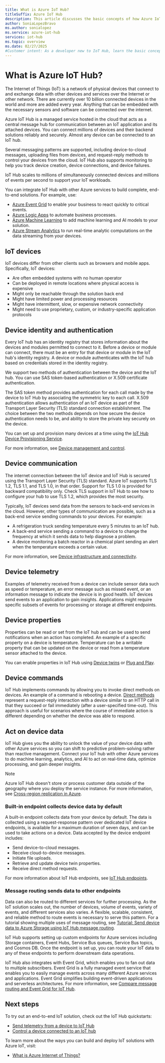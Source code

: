 ```yaml
---
title: What is Azure IoT Hub?
titleSuffix: Azure IoT Hub
description: This article discusses the basic concepts of how Azure IoT Hub helps users connect IoT applications and their attached devices.
author: SoniaLopezBravo
ms.author: sonialopez
ms.service: azure-iot-hub
services: iot-hub
ms.topic: overview
ms.date: 02/27/2025
#Customer intent: As a developer new to IoT Hub, learn the basic concepts.
---
```


# What is Azure IoT Hub?

The Internet of Things (IoT) is a network of physical devices that connect to and exchange data with other devices and services over the Internet or other network. There are currently over 10 billion connected devices in the world and more are added every year. Anything that can be embedded with the necessary sensors and software can be connected over the internet.

Azure IoT Hub is a managed service hosted in the cloud that acts as a central message hub for communication between an IoT application and its attached devices. You can connect millions of devices and their backend solutions reliably and securely. Almost any device can be connected to an IoT hub.

Several messaging patterns are supported, including device-to-cloud messages, uploading files from devices, and request-reply methods to control your devices from the cloud. IoT Hub also supports monitoring to help you track device creation, device connections, and device failures.

IoT Hub scales to millions of simultaneously connected devices and millions of events per second to support your IoT workloads.

You can integrate IoT Hub with other Azure services to build complete, end-to-end solutions. For example, use:

- [Azure Event Grid](../event-grid/index.yml) to enable your business to react quickly to critical events.
- [Azure Logic Apps](../logic-apps/index.yml) to automate business processes.
- [Azure Machine Learning](/azure/machine-learning/) to add machine learning and AI models to your solution.
- [Azure Stream Analytics](../stream-analytics/index.yml) to run real-time analytic computations on the data streaming from your devices.

## IoT devices

IoT devices differ from other clients such as browsers and mobile apps. Specifically, IoT devices:

- Are often embedded systems with no human operator
- Can be deployed in remote locations where physical access is expensive
- Might only be reachable through the solution back end
- Might have limited power and processing resources
- Might have intermittent, slow, or expensive network connectivity
- Might need to use proprietary, custom, or industry-specific application protocols

## Device identity and authentication

Every IoT hub has an identity registry that stores information about the devices and modules permitted to connect to it. Before a device or module can connect, there must be an entry for that device or module in the IoT hub's identity registry. A device or module authenticates with the IoT hub based on credentials stored in the identity registry.

We support two methods of authentication between the device and the IoT hub. You can use SAS token-based authentication or X.509 certificate authentication.

The SAS token method provides authentication for each call made by the device to IoT Hub by associating the symmetric key to each call. X.509 authentication allows authentication of an IoT device as part of the Transport Layer Security (TLS) standard connection establishment. The choice between the two methods depends on how secure the device authentication needs to be, and ability to store the private key securely on the device.

You can set up and provision many devices at a time using the [IoT Hub Device Provisioning Service](../iot-dps/index.yml).

For more information, see [Device management and control](../iot/iot-overview-device-management.md).

## Device communication

The internet connection between the IoT device and IoT Hub is secured using the Transport Layer Security (TLS) standard. Azure IoT supports TLS 1.2, TLS 1.1, and TLS 1.0, in that order. Support for TLS 1.0 is provided for backward compatibility only. Check TLS support in IoT Hub to see how to configure your hub to use TLS 1.2, which provides the most security.

Typically, IoT devices send data from the sensors to back-end services in the cloud. However, other types of communication are possible, such as a back-end service sending commands to your devices. For example:

- A refrigeration truck sending temperature every 5 minutes to an IoT hub.
- A back-end service sending a command to a device to change the frequency at which it sends data to help diagnose a problem.
- A device monitoring a batch reactor in a chemical plant sending an alert when the temperature exceeds a certain value.

For more information, see [Device infrastructure and connectivity](../iot/iot-overview-device-connectivity.md).

## Device telemetry

Examples of telemetry received from a device can include sensor data such as speed or temperature, an error message such as missed event, or an information message to indicate the device is in good health. IoT devices send events to an application to gain insights. Applications might require specific subsets of events for processing or storage at different endpoints.

## Device properties

Properties can be read or set from the IoT hub and can be used to send notifications when an action has completed. An example of a specific property on a device is temperature. Temperature can be a writable property that can be updated on the device or read from a temperature sensor attached to the device.

You can enable properties in IoT Hub using [Device twins](iot-hub-devguide-device-twins.md) or [Plug and Play](../iot/overview-iot-plug-and-play.md).

## Device commands

IoT Hub implements commands by allowing you to invoke direct methods on devices. An example of a command is rebooting a device. [Direct methods](iot-hub-devguide-direct-methods.md) represent a request-reply interaction with a device similar to an HTTP call in that they succeed or fail immediately (after a user-specified time-out). This approach is useful for scenarios where the course of immediate action is different depending on whether the device was able to respond.

## Act on device data

IoT Hub gives you the ability to unlock the value of your device data with other Azure services so you can shift to predictive problem-solving rather than reactive management. Connect your IoT hub with other Azure services to do machine learning, analytics, and AI to act on real-time data, optimize processing, and gain deeper insights.

>[!NOTE]
>Azure IoT Hub doesn't store or process customer data outside of the geography where you deploy the service instance. For more information, see [Cross-region replication in Azure](../reliability/cross-region-replication-azure.md).

### Built-in endpoint collects device data by default

A built-in endpoint collects data from your device by default. The data is collected using a request-response pattern over dedicated IoT device endpoints, is available for a maximum duration of seven days, and can be used to take actions on a device. Data accepted by the device endpoint includes:

- Send device-to-cloud messages.
- Receive cloud-to-device messages.
- Initiate file uploads.
- Retrieve and update device twin properties.
- Receive direct method requests.

For more information about IoT Hub endpoints, see [IoT Hub endpoints](iot-hub-devguide-endpoints.md).

### Message routing sends data to other endpoints

Data can also be routed to different services for further processing. As the IoT solution scales out, the number of devices, volume of events, variety of events, and different services also varies. A flexible, scalable, consistent, and reliable method to route events is necessary to serve this pattern. For a tutorial showing multiple uses of message routing, see  [Tutorial: Send device data to Azure Storage using IoT Hub message routing](tutorial-routing.md).

IoT Hub supports setting up custom endpoints for Azure services including Storage containers, Event Hubs, Service Bus queues, Service Bus topics, and Cosmos DB. Once the endpoint is set up, you can route your IoT data to any of these endpoints to perform downstream data operations.

IoT Hub also integrates with Event Grid, which enables you to fan out data to multiple subscribers. Event Grid is a fully managed event service that enables you to easily manage events across many different Azure services and applications. Event Grid simplifies building event-driven applications and serverless architectures. For more information, see [Compare message routing and Event Grid for IoT Hub](iot-hub-event-grid-routing-comparison.md).

## Next steps

To try out an end-to-end IoT solution, check out the IoT Hub quickstarts:

- [Send telemetry from a device to IoT Hub](quickstart-send-telemetry-cli.md)
- [Control a device connected to an IoT hub](quickstart-control-device.md)

To learn more about the ways you can build and deploy IoT solutions with Azure IoT, visit:

- [What is Azure Internet of Things?](../iot/iot-introduction.md)
